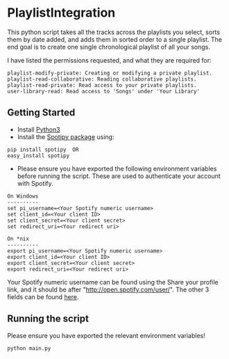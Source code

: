 # PlaylistIntegration

This python script takes all the tracks across the playlists you select, sorts them by date added, and adds them in sorted order to a single playlist.  The end goal is to create one single chronological playlist of all your songs.

I have listed the permissions requested, and what they are required for:
```
playlist-modify-private: Creating or modifying a private playlist.
playlist-read-collaborative: Reading collaborative playlists.
playlist-read-private: Read access to your private playlists. 
user-library-read: Read access to 'Songs' under 'Your Library'
```


## Getting Started

* Install [Python3](https://www.python.org/downloads/)
* Install the [Spotipy package](https://spotipy.readthedocs.io/en/latest/#installation) using:
```
pip install spotipy  OR
easy_install spotipy
```
* Please ensure you have exported the following environment variables before running the script.  These are used to authenticate your account with Spotify.  
```
On Windows
----------
set pi_username=<Your Spotify numeric username>
set client_id=<Your client ID>
set client_secret=<Your client secret>
set redirect_uri=<Your redirect uri>

On *nix
----------
export pi_username=<Your Spotify numeric username>
export client_id=<Your client ID>
export client_secret=<Your client secret>
export redirect_uri=<Your redirect uri>
```
Your Spotify numeric username can be found using the Share your profile link, and it should be after "http://open.spotify.com/user/".  The other 3 fields can be found [here](https://developer.spotify.com/dashboard/applications/).


## Running the script
Please ensure you have exported the relevant environment variables!
```
python main.py
```